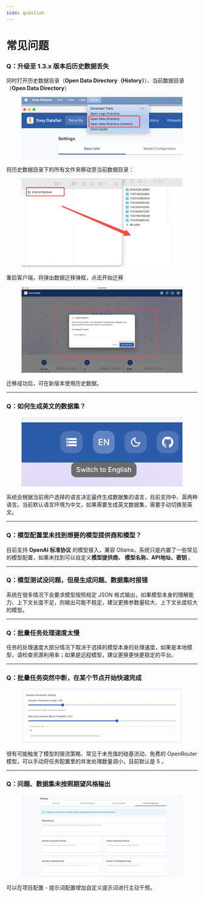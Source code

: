 ```yaml
---
icon: question
---
```


# 常见问题

### Q：升级至 1.3.x 版本后历史数据丢失

同时打开历史数据目录（**Open Data Directory（History）**）、当前数据目录（**Open Data Directory**）

<figure><img src="../.gitbook/assets/image (49).png" alt=""><figcaption></figcaption></figure>

将历史数据目录下的所有文件夹移动至当前数据目录：

<figure><img src="../.gitbook/assets/image (50).png" alt=""><figcaption></figcaption></figure>

重启客户端，将弹出数据迁移弹框，点击开始迁移

<figure><img src="../.gitbook/assets/image (51).png" alt=""><figcaption></figcaption></figure>

迁移成功后，可在新版本使用历史数据。

***

### Q：如何生成英文的数据集？

<figure><img src="../.gitbook/assets/image (46).png" alt=""><figcaption></figcaption></figure>

系统会根据当前用户选择的语言决定最终生成数据集的语言，目前支持中、英两种语言。当前默认语言环境为中文，如果需要生成英文数据集，需要手动切换至英文。

***

### Q：模型配置里未找到想要的模型提供商和模型？

目前支持 **OpenAI 标准协议** 的模型接入，兼容 Ollama，系统只是内置了一些常见的模型配置，如果未找到可以自定义**模型提供商、** **模型名称、API地址、密钥** 。

***

### Q：模型测试没问题，但是生成问题、数据集时报错

系统在很多情况下会要求模型按照规定 JSON 格式输出，如果模型本身的理解能力、上下文长度不足，则输出可能不稳定，建议更换参数量较大、上下文长度较大的模型。

***

### Q：批量任务处理速度太慢

任务的处理速度大部分情况下取决于选择的模型本身的处理速度，如果是本地模型，请检查资源利用率；如果是远程模型，建议更换更快更稳定的平台。

***

### Q：批量任务突然中断，在某个节点开始快速完成

<figure><img src="../.gitbook/assets/image (47).png" alt=""><figcaption></figcaption></figure>

很有可能触发了模型的限流策略、常见于未充值的硅基流动、免费的 OpenRouter 模型，可以手动将任务配置里的并发处理数量调小，目前默认是 5 。

***

### Q：问题、数据集未按照期望风格输出

<figure><img src="../.gitbook/assets/image (48).png" alt=""><figcaption></figcaption></figure>

可以在项目配置 - 提示词配置增加自定义提示词进行主动干预。
